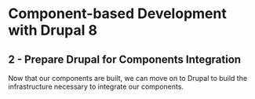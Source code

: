 # Component-based Development with Drupal 8

## 2 - Prepare Drupal for Components Integration
Now that our components are built, we can move on to Drupal to build the infrastructure necessary to integrate our components.


